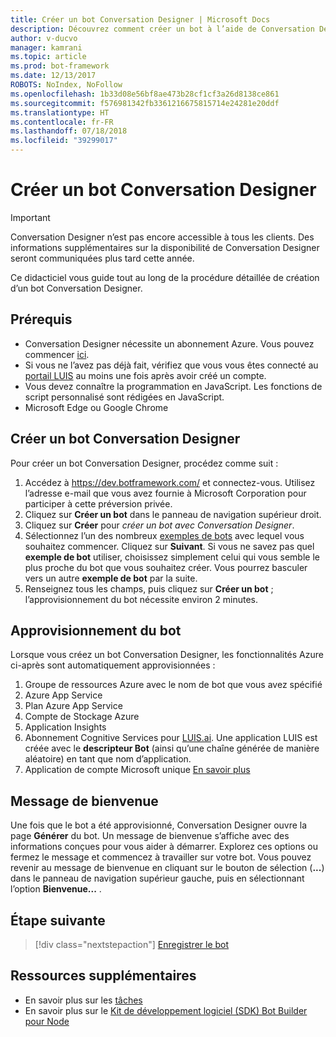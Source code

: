 ```yaml
---
title: Créer un bot Conversation Designer | Microsoft Docs
description: Découvrez comment créer un bot à l’aide de Conversation Designer.
author: v-ducvo
manager: kamrani
ms.topic: article
ms.prod: bot-framework
ms.date: 12/13/2017
ROBOTS: NoIndex, NoFollow
ms.openlocfilehash: 1b33d08e56bf8ae473b28cf1cf3a26d8138ce861
ms.sourcegitcommit: f576981342fb3361216675815714e24281e20ddf
ms.translationtype: HT
ms.contentlocale: fr-FR
ms.lasthandoff: 07/18/2018
ms.locfileid: "39299017"
---
```

# <a name="create-a-new-conversation-designer-bot"></a>Créer un bot Conversation Designer
> [!IMPORTANT]
> Conversation Designer n’est pas encore accessible à tous les clients. Des informations supplémentaires sur la disponibilité de Conversation Designer seront communiquées plus tard cette année.

Ce didacticiel vous guide tout au long de la procédure détaillée de création d’un bot Conversation Designer. 

## <a name="prerequisites"></a>Prérequis

- Conversation Designer nécessite un abonnement Azure. Vous pouvez commencer <a href="https://azure.microsoft.com/en-us/" target="_blank">ici</a>.
- Si vous ne l’avez pas déjà fait, vérifiez que vous vous êtes connecté au [portail LUIS](https://luis.ai) au moins une fois après avoir créé un compte.
- Vous devez connaître la programmation en JavaScript. Les fonctions de script personnalisé sont rédigées en JavaScript.
- Microsoft Edge ou Google Chrome

## <a name="create-a-conversation-designer-bot"></a>Créer un bot Conversation Designer

Pour créer un bot Conversation Designer, procédez comme suit :
1. Accédez à https://dev.botframework.com/ et connectez-vous. Utilisez l’adresse e-mail que vous avez fournie à Microsoft Corporation pour participer à cette préversion privée.
2. Cliquez sur **Créer un bot** dans le panneau de navigation supérieur droit. 
3. Cliquez sur **Créer** pour *créer un bot avec Conversation Designer*.
4. Sélectionnez l’un des nombreux [exemples de bots](conversation-designer-sample-bots.md) avec lequel vous souhaitez commencer. Cliquez sur **Suivant**. Si vous ne savez pas quel **exemple de bot** utiliser, choisissez simplement celui qui vous semble le plus proche du bot que vous souhaitez créer. Vous pourrez basculer vers un autre **exemple de bot** par la suite.
5. Renseignez tous les champs, puis cliquez sur **Créer un bot** ; l’approvisionnement du bot nécessite environ 2 minutes. 

## <a name="bot-provisioning"></a>Approvisionnement du bot

Lorsque vous créez un bot Conversation Designer, les fonctionnalités Azure ci-après sont automatiquement approvisionnées : 

1. Groupe de ressources Azure avec le nom de bot que vous avez spécifié
2. Azure App Service
3. Plan Azure App Service 
4. Compte de Stockage Azure
5. Application Insights 
6. Abonnement Cognitive Services pour [LUIS.ai](https://luis.ai). Une application LUIS est créée avec le **descripteur Bot** (ainsi qu’une chaîne générée de manière aléatoire) en tant que nom d’application.
7. Application de compte Microsoft unique [En savoir plus](https://apps.dev.microsoft.com/#/appList)

## <a name="welcome-message"></a>Message de bienvenue

Une fois que le bot a été approvisionné, Conversation Designer ouvre la page **Générer** du bot. Un message de bienvenue s’affiche avec des informations conçues pour vous aider à démarrer. Explorez ces options ou fermez le message et commencez à travailler sur votre bot. Vous pouvez revenir au message de bienvenue en cliquant sur le bouton de sélection (**...**) dans le panneau de navigation supérieur gauche, puis en sélectionnant l’option **Bienvenue...** .

## <a name="next-step"></a>Étape suivante
> [!div class="nextstepaction"]
> [Enregistrer le bot](conversation-designer-save-bot.md)

## <a name="additional-resources"></a>Ressources supplémentaires
* En savoir plus sur les [tâches](conversation-designer-tasks.md)
* En savoir plus sur le [Kit de développement logiciel (SDK) Bot Builder pour Node](../nodejs/index.md) 
